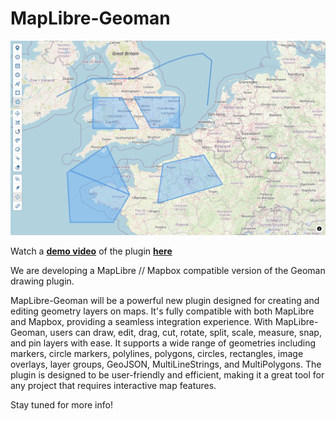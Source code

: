 # MapLibre-Geoman

![Demo](geoman-maplibre-demo.png)

Watch a **[demo video](https://youtu.be/VX7A_rb2Pis)** of the plugin **[here](https://youtu.be/VX7A_rb2Pis)**

We are developing a MapLibre // Mapbox compatible version of the Geoman drawing plugin.

MapLibre-Geoman will be a powerful new plugin designed for creating and editing geometry layers on maps. It's fully compatible with both MapLibre and Mapbox, providing a seamless integration experience. With MapLibre-Geoman, users can draw, edit, drag, cut, rotate, split, scale, measure, snap, and pin layers with ease. It supports a wide range of geometries including markers, circle markers, polylines, polygons, circles, rectangles, image overlays, layer groups, GeoJSON, MultiLineStrings, and MultiPolygons. The plugin is designed to be user-friendly and efficient, making it a great tool for any project that requires interactive map features.

Stay tuned for more info!
